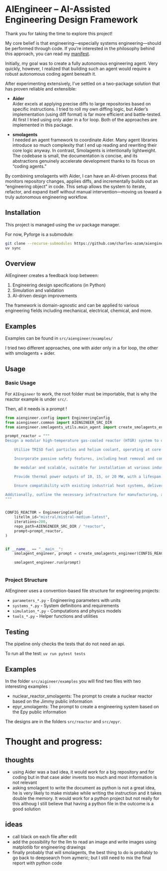 # AIEngineer – AI-Assisted Engineering Design Framework

Thank you for taking the time to explore this project!

My core belief is that engineering—especially systems engineering—should be performed through code. If you’re interested in the philosophy behind this approach, you can read my [manifest](https://charles-azam.github.io/documentation/manifest/).

Initially, my goal was to create a fully autonomous engineering agent. Very quickly, however, I realized that building such an agent would require a robust autonomous coding agent beneath it.

After experimenting extensively, I’ve settled on a two-package solution that has proven reliable and extensible:

- **Aider**  
  Aider excels at applying precise diffs to large repositories based on specific instructions. I tried to roll my own diffing logic, but Aider’s implementation (using diff format) is far more efficient and battle-tested. At first I tried using only aider in a for loop. Both of the approaches are implemented in this package.

- **smolagents**  
  I needed an agent framework to coordinate Aider. Many agent libraries introduce so much complexity that I end up reading and rewriting their core logic anyway. In contrast, Smolagents is intentionally lightweight. The codebase is small, the documentation is concise, and its abstractions genuinely accelerate development thanks to its focus on “coding agents.”

By combining smolagents with Aider, I can have an AI-driven process that monitors repository changes, applies diffs, and incrementally builds out an “engineering object” in code. This setup allows the system to iterate, refactor, and expand itself without manual intervention—moving us toward a truly autonomous engineering workflow.

## Installation

This project is managed using the uv package manager.

For now, Pyforge is a submodule:

```bash
git clone --recurse-submodules https://github.com/charles-azam/aiengineer
uv sync
```

## Overview

AIEngineer creates a feedback loop between:
1. Engineering design specifications (in Python)
2. Simulation and validation
3. AI-driven design improvements

The framework is domain-agnostic and can be applied to various engineering fields including mechanical, electrical, chemical, and more.


## Examples

Examples can be found in `src/aiengineer/examples/`

I tried two different approaches, one with aider only in a for loop, the other with smolagents + aider.

## Usage

### Basic Usage

For `AIEngineer` to work, the root folder must be importable, that is why the reactor example is under `src/`.

Then, all it needs is a prompt !

```python
from aiengineer.config import EngineeringConfig
from aiengineer.common import AIENGINEER_SRC_DIR
from aiengineer.smolagents_utils.main_agent import create_smolagents_engineer

prompt_reactor = """
Design a modular high-temperature gas-cooled reactor (HTGR) system to decarbonizing industrial heat production. The system should:

    Utilize TRISO fuel particles and helium coolant, operating at core temperatures up to 600°C.

    Incorporate passive safety features, including heat removal and containment of fission products within fuel particles.

    Be modular and scalable, suitable for installation at various industrial sites.

    Provide thermal power outputs of 10, 15, or 20 MW, with a lifespan of 20 years and minimal refueling requirements.

    Ensure compatibility with existing industrial heat systems, delivering heat via a secondary CO2 loop to mediums such as steam, hot air, or thermal oil.

Additionally, outline the necessary infrastructure for manufacturing, assembly, and deployment, considering site requirements and regulatory compliance.
"""


CONFIG_REACTOR = EngineeringConfig(
    litellm_id="mistral/mistral-medium-latest",
    iterations=200,
    repo_path=AIENGINEER_SRC_DIR / "reactor",
    prompt=prompt_reactor,
)


if __name__ == "__main__":
    smolagent_engineer, prompt = create_smolagents_engineer(CONFIG_REACTOR)

    smolagent_engineer.run(prompt)
    
```

### Project Structure

AIEngineer uses a convention-based file structure for engineering projects:

- `parameters_*.py` - Engineering parameters with units
- `systems_*.py` - System definitions and requirements
- `simulation_*.py` - Computations and physics models
- `tools_*.py` - Helper functions and utilities

## Testing

The pipeline only checks the tests that do not need an api.

To run all the test: `uv run pytest tests`

## Examples

In the folder `src/aigineer/examples` you will find two files with two interesting examples :

- nuclear_reactor_smolagents: The prompt to create a nuclear reactor based on the Jimmy public information
- epyr_smolagents: The prompt to create a engineering system based on the Epy public information

The designs are in the folders `src/reactor` and `src/epyr`.

# Thought and progress:

## thoughts
- using Aider was a bad idea, it would work for a big repository and for coding but in that case aider invents too much and most information is not relevant
- asking smolagent to write the document as python is not a great idea, he is very likely to make mistake while writing the instruction and it takes double the memory. It would work for a python project but not really for this althoug I still believe that having a python file in the outcome is a good solution



## ideas
- call black on each file after edit
- add the possibility for the llm to read an image and write images using matplotlib for engineering drawings
- finally probably that will smolagents, the best thing to do is probably to go back to deepsearch from aymeric; but I still need to mix the final report with python code
